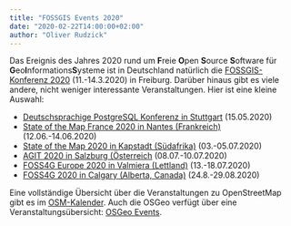 ```yaml
---
title: "FOSSGIS Events 2020"
date: "2020-02-22T14:00:00+02:00"
author: "Oliver Rudzick"
---
```

Das Ereignis des Jahres 2020 rund um **F**reie **O**pen **S**ource **S**oftware für **G**eo**I**nformations**S**ysteme ist in Deutschland nat&uuml;rlich die [FOSSGIS-Konferenz 2020](https://www.fossgis-konferenz.de/2020/) (11.-14.3.2020) in Freiburg. Dar&uuml;ber hinaus gibt es viele andere, nicht weniger interessante Veranstaltungen. Hier ist eine kleine Auswahl:

 * [Deutschsprachige PostgreSQL Konferenz in Stuttgart](https://2020.pgconf.de/) (15.05.2020)
 * [State of the Map France 2020 in Nantes (Frankreich)](https://sotm2020.openstreetmap.fr/) (12.06.-14.06.2020)
 * [State of the Map 2020 in Kapstadt (Südafrika)](https://2020.stateofthemap.org/) (03.-05.07.2020)
 * [AGIT 2020 in Salzburg (&Ouml;sterreich](https://www.agit.at/) (08.07.-10.07.2020)
 * [FOSS4G Europe 2020 in Valmiera (Lettland)](https://2020.europe.foss4g.org/) (13.-18.07.2020)
 * [FOSS4G 2020 in Calgary (Alberta, Canada)](https://2020.foss4g.org/) (24.8.-29.08.2020)
  
Eine vollst&auml;ndige &Uuml;bersicht &uuml;ber die Veranstaltungen zu OpenStreetMap gibt es im [OSM-Kalender](https://wiki.openstreetmap.org/wiki/Current_events).
Auch die  OSGeo verf&uuml;gt &uuml;ber eine Veranstaltungs&uuml;bersicht: [OSGeo Events](https://www.osgeo.org/events/).
